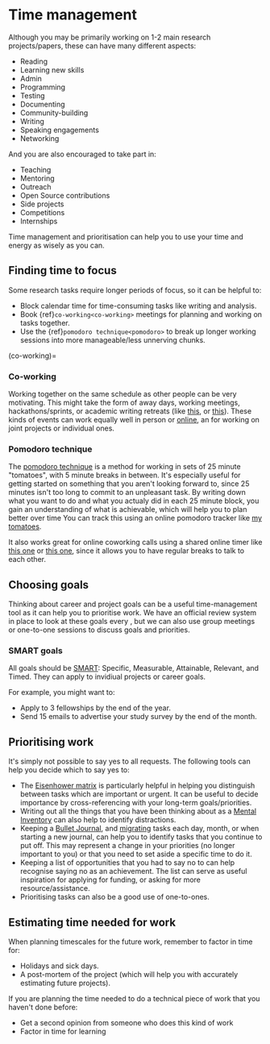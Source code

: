 # Time management

Although you may be primarily working on 1-2 main research projects/papers, these can have many different aspects:
<!-- Choose all that apply -->
- Reading
- Learning new skills
- Admin
- Programming
- Testing
- Documenting
- Community-building
- Writing
- Speaking engagements
- Networking

And you are also encouraged to take part in:
<!-- Choose all that apply -->
- Teaching
- Mentoring
- Outreach
- Open Source contributions
- Side projects
- Competitions
- Internships

<!--TODO: Cross-reference to opportunities-->

Time management and prioritisation can help you to use your time and energy as wisely as you can.

## Finding time to focus
Some research tasks require longer periods of focus, so it can be helpful to:
<!--Choose all that are helpful for your team -->
- Block calendar time for time-consuming tasks like writing and analysis. 
- Book {ref}`co-working<co-working>` meetings for planning and working on tasks together.
- Use the {ref}`pomodoro technique<pomodoro>` to break up longer working sessions into more manageable/less unnerving chunks.

(co-working)=
### Co-working
<!-- Add links to opportunities to work together for staff-->
Working together on the same schedule as other people can be very motivating.
This might take the form of away days, working meetings, hackathons/sprints, or academic writing retreats (like [this](https://writingwithpam.wordpress.com/), or [this](https://blogs.lse.ac.uk/impactofsocialsciences/2020/11/09/how-to-run-an-academic-writing-retreat-and-bring-the-campus-back-together/)).
These kinds of events can work equally well in person or [online](https://the-turing-way.netlify.app/collaboration/remote-collab/remote-collab-coworking.html), an for working on joint projects or individual ones.

### Pomodoro technique
<!--Recommend your own favourite tools-->
The [pomodoro technique](https://francescocirillo.com/pages/pomodoro-technique) is a method for working in sets of 25 minute "tomatoes", with 5 minute breaks in between.
It's especially useful for getting started on something that you aren't looking forward to, since 25 minutes isn't too long to commit to an unpleasant task.
By writing down what you want to do and what you actualy did in each 25 minute block, you gain an understanding of what is achievable, which will help you to plan better over time
You can track this using an online pomodoro tracker like [my tomatoes](https://mytomatoes.com/).

It also works great for online coworking calls using a shared online timer like [this one](https://cuckoo.team/) or [this one](marinaratimer.com/), since it allows you to have regular breaks to talk to each other.

## Choosing goals 
<!--Link to official review system-->
Thinking about career and project goals can be a useful time-management tool as it can help you to prioritise work.
We have an official review system in place to look at these goals every <TIMEFRAME>, but we can also use group meetings or one-to-one sessions to discuss goals and priorities.
  
### SMART goals
All goals should be [SMART](https://clockify.me/blog/productivity/smart-goals/): Specific, Measurable, Attainable, Relevant, and Timed.
They can apply to invidiual projects or career goals.

For example, you might want to:
- Apply to 3 fellowships by the end of the year. 
- Send 15 emails to advertise your study survey by the end of the month.

## Prioritising work
It's simply not possible to say yes to all requests.
The following tools can help you decide which to say yes to:
<!-- Keep tools/practices that you and your group think are useful, and add your own-->
- The [Eisenhower matrix](https://www.eisenhower.me/eisenhower-matrix/) is particularly helpful in helping you distinguish between tasks which are important or urgent. It can be useful to decide importance by cross-referencing with your long-term goals/priorities. 
- Writing out all the things that you have been thinking about as a [Mental Inventory](https://bulletjournal.com/blogs/bulletjournalist/mental-inventory) can also help to identify distractions.
- Keeping a [Bullet Journal](https://bulletjournal.com/pages/learn), and [migrating](https://bulletjournal.com/blogs/bulletjournalist/migration) tasks each day, month, or when starting a new journal, can help you to identify tasks that you continue to put off. This may represent a change in your priorities (no longer important to you) or that you need to set aside a specific time to do it.
- Keeping a list of opportunities that you had to say no to can help recognise saying no as an achievement. The list can serve as useful inspiration for applying for funding, or asking for more resource/assistance.
- Prioritising tasks can also be a good use of one-to-ones.
    
## Estimating time needed for work
When planning timescales for the future work, remember to factor in time for:
- Holidays and sick days.
- A post-mortem of the project (which will help you with accurately estimating future projects).

If you are planning the time needed to do a technical piece of work that you haven't done before:
- Get a second opinion from someone who does this kind of work
- Factor in time for learning
  
<!--
TODO: add something about 
## Scheduling tasks
E.g. GANNT, maybe link to Tools (Issue trackers, Trello, Calendar, etc
-->
  
